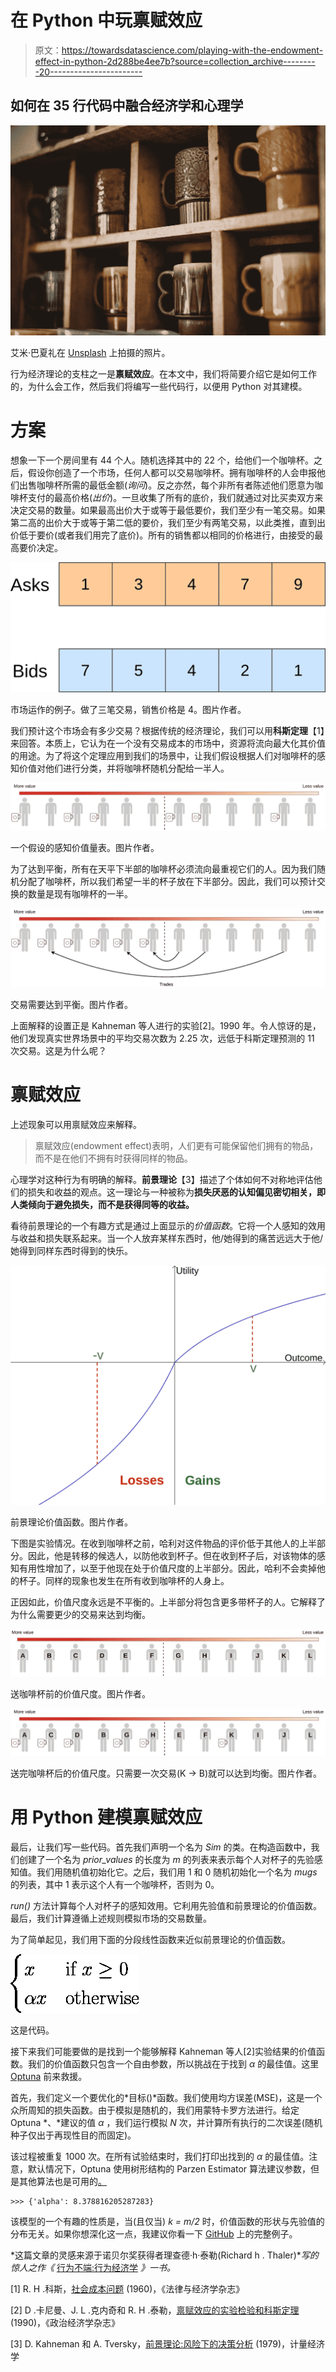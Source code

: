 # 在 Python 中玩禀赋效应

> 原文：<https://towardsdatascience.com/playing-with-the-endowment-effect-in-python-2d288be4ee7b?source=collection_archive---------20----------------------->

## 如何在 35 行代码中融合经济学和心理学

![](img/286adac7b59f17db81923507035d9cd6.png)

艾米·巴夏礼在 [Unsplash](https://unsplash.com/s/photos/mugs?utm_source=unsplash&utm_medium=referral&utm_content=creditCopyText) 上拍摄的照片。

行为经济理论的支柱之一是**禀赋效应**。在本文中，我们将简要介绍它是如何工作的，为什么会工作，然后我们将编写一些代码行，以便用 Python 对其建模。

# 方案

想象一下一个房间里有 44 个人。随机选择其中的 22 个，给他们一个咖啡杯。之后，假设你创造了一个市场，任何人都可以交易咖啡杯。拥有咖啡杯的人会申报他们出售咖啡杯所需的最低金额(*询问*)。反之亦然，每个非所有者陈述他们愿意为咖啡杯支付的最高价格(*出价*)。一旦收集了所有的底价，我们就通过对比买卖双方来决定交易的数量。如果最高出价大于或等于最低要价，我们至少有一笔交易。如果第二高的出价大于或等于第二低的要价，我们至少有两笔交易，以此类推，直到出价低于要价(或者我们用完了底价)。所有的销售都以相同的价格进行，由接受的最高要价决定。

![](img/5b9aa5a8ba47c393b7073ab1b3275b31.png)

市场运作的例子。做了三笔交易，销售价格是 4。图片作者。

我们预计这个市场会有多少交易？根据传统的经济理论，我们可以用**科斯定理**【1】来回答。本质上，它认为在一个没有交易成本的市场中，资源将流向最大化其价值的用途。为了将这个定理应用到我们的场景中，让我们假设根据人们对咖啡杯的感知价值对他们进行分类，并将咖啡杯随机分配给一半人。

![](img/880f424169b0530b25a91898e9c0442a.png)

一个假设的感知价值量表。图片作者。

为了达到平衡，所有在天平下半部的咖啡杯必须流向最重视它们的人。因为我们随机分配了咖啡杯，所以我们希望一半的杯子放在下半部分。因此，我们可以预计交换的数量是现有咖啡杯的一半。

![](img/6dd72ff7cacff6674b565f75a2631d93.png)

交易需要达到平衡。图片作者。

上面解释的设置正是 Kahneman 等人进行的实验[2]。1990 年。令人惊讶的是，他们发现真实世界场景中的平均交易次数为 2.25 次，远低于科斯定理预测的 11 次交易。这是为什么呢？

# 禀赋效应

上述现象可以用禀赋效应来解释。

> 禀赋效应(endowment effect)表明，人们更有可能保留他们拥有的物品，而不是在他们不拥有时获得同样的物品。

心理学对这种行为有明确的解释。**前景理论**【3】描述了个体如何不对称地评估他们的损失和收益的观点。这一理论与一种被称为**损失厌恶的认知偏见密切相关，即人类倾向于避免损失，而不是获得同等的收益。**

看待前景理论的一个有趣方式是通过上面显示的*价值函数*。它将一个人感知的效用与收益和损失联系起来。当一个人放弃某样东西时，他/她得到的痛苦远远大于他/她得到同样东西时得到的快乐。

![](img/28f7b69644a6c200ac86562829850bd1.png)

前景理论价值函数。图片作者。

下图是实验情况。在收到咖啡杯之前，哈利对这件物品的评价低于其他人的上半部分。因此，他是转移的候选人，以防他收到杯子。但在收到杯子后，对该物体的感知有用性增加了，以至于他现在处于价值尺度的上半部分。因此，哈利不会卖掉他的杯子。同样的现象也发生在所有收到咖啡杯的人身上。

正因如此，价值尺度永远是不平衡的。上半部分将包含更多带杯子的人。它解释了为什么需要更少的交易来达到均衡。

![](img/72a3b5e46fe13cde98b3c2494cb73b66.png)

送咖啡杯前的价值尺度。图片作者。

![](img/4075d8133df1a190110f9732754d6679.png)

送完咖啡杯后的价值尺度。只需要一次交易(K → B)就可以达到均衡。图片作者。

# 用 Python 建模禀赋效应

最后，让我们写一些代码。首先我们声明一个名为 *Sim* 的类。在构造函数中，我们创建了一个名为 *prior_values* 的长度为 *m* 的列表来表示每个人对杯子的先验感知值。我们用随机值初始化它。之后，我们用 1 和 0 随机初始化一个名为 *mugs* 的列表，其中 1 表示这个人有一个咖啡杯，否则为 0。

*run()* 方法计算每个人对杯子的感知效用。它利用先验值和前景理论的价值函数。最后，我们计算遵循上述规则模拟市场的交易数量。

为了简单起见，我们用下面的分段线性函数来近似前景理论的价值函数。

![](img/e2b0b0f5ac88ab1c732c8b1a7cab43e3.png)

这是代码。

接下来我们可能要做的是找到一个能够解释 Kahneman 等人[2]实验结果的价值函数。我们的价值函数只包含一个自由参数，所以挑战在于找到 *α* 的最佳值。这里 [Optuna](https://optuna.org/) 前来救援。

首先，我们定义一个要优化的*目标()*函数。我们使用均方误差(MSE)，这是一个众所周知的损失函数。由于模拟是随机的，我们用蒙特卡罗方法进行。给定 Optuna *、*建议的值 *α* ，我们运行模拟 *N* 次，并计算所有执行的二次误差(随机种子仅出于再现性目的而固定)。

该过程被重复 1000 次。在所有试验结束时，我们打印出找到的 *α* 的最佳值。注意，默认情况下，Optuna 使用树形结构的 Parzen Estimator 算法建议参数，但是其他算法也是可用的[。](https://optuna.readthedocs.io/en/stable/tutorial/10_key_features/003_efficient_optimization_algorithms.html)

```
>>> {'alpha': 8.378816205287283}
```

该模型的一个有趣的性质是，当(且仅当) *k = m/2* 时，价值函数的形状与先验值的分布无关。如果你想深化这一点，我建议你看一下 [GitHub](https://github.com/imcatta/endowment_effect_simulator) 上的完整例子。

*这篇文章的灵感来源于诺贝尔奖获得者理查德·h·泰勒(Richard h . Thaler)**写的惊人之作《* [行为不端:行为经济学](https://wwnorton.com/books/Misbehaving/) *》一书。*

[1] R. H .科斯，[社会成本问题](https://www.journals.uchicago.edu/doi/10.1086/466560) (1960)，《法律与经济学杂志》

[2] D .卡尼曼、J. L .克内奇和 R. H .泰勒，[禀赋效应的实验检验和科斯定理](https://www.jstor.org/stable/2937761) (1990)，《政治经济学杂志》

[3] D. Kahneman 和 A. Tversky，[前景理论:风险下的决策分析](https://www.jstor.org/stable/1914185) (1979)，计量经济学